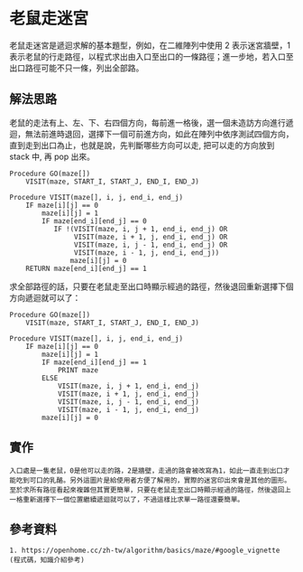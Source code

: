 # 老鼠走迷宮
老鼠走迷宮是遞迴求解的基本題型，例如，在二維陣列中使用 2 表示迷宮牆壁，1 表示老鼠的行走路徑，以程式求出由入口至出口的一條路徑；進一步地，若入口至出口路徑可能不只一條，列出全部路。

## 解法思路
老鼠的走法有上、左、下、右四個方向，每前進一格後，選一個未造訪方向進行遞迴，無法前進時退回，選擇下一個可前進方向，如此在陣列中依序測試四個方向，直到走到出口為止，也就是說，先判斷哪些方向可以走, 把可以走的方向放到 stack 中, 再 pop 出來。
```
Procedure GO(maze[])
    VISIT(maze, START_I, START_J, END_I, END_J)
    
Procedure VISIT(maze[], i, j, end_i, end_j)
    IF maze[i][j] == 0
        maze[i][j] = 1
        IF maze[end_i][end_j] == 0
           IF !(VISIT(maze, i, j + 1, end_i, end_j) OR 
                VISIT(maze, i + 1, j, end_i, end_j) OR
                VISIT(maze, i, j - 1, end_i, end_j) OR 
                VISIT(maze, i - 1, j, end_i, end_j))
               maze[i][j] = 0
    RETURN maze[end_i][end_j] == 1
```
求全部路徑的話，只要在老鼠走至出口時顯示經過的路徑，然後退回重新選擇下個方向遞迴就可以了：
```
Procedure GO(maze[])
    VISIT(maze, START_I, START_J, END_I, END_J)
    
Procedure VISIT(maze[], i, j, end_i, end_j)
    IF maze[i][j] == 0
        maze[i][j] = 1
        IF maze[end_i][end_j] == 1
            PRINT maze
        ELSE
            VISIT(maze, i, j + 1, end_i, end_j)
            VISIT(maze, i + 1, j, end_i, end_j)
            VISIT(maze, i, j - 1, end_i, end_j)
            VISIT(maze, i - 1, j, end_i, end_j)
        maze[i][j] = 0
```
## 實作
```
入口處是一隻老鼠，0是他可以走的路，2是牆壁，走過的路會被改寫為1，如此一直走到出口才能吃到可口的乳酪。另外這圖片是給使用者方便了解用的，實際的迷宮印出來會是其他的圖形。
至於求所有路徑看起來複雜但其實更簡單，只要在老鼠走至出口時顯示經過的路徑，然後退回上一格重新選擇下一個位置繼續遞迴就可以了，不過這樣比求單一路徑還要簡單。
```
## 參考資料
```
1. https://openhome.cc/zh-tw/algorithm/basics/maze/#google_vignette (程式碼，知識介紹參考)
```
